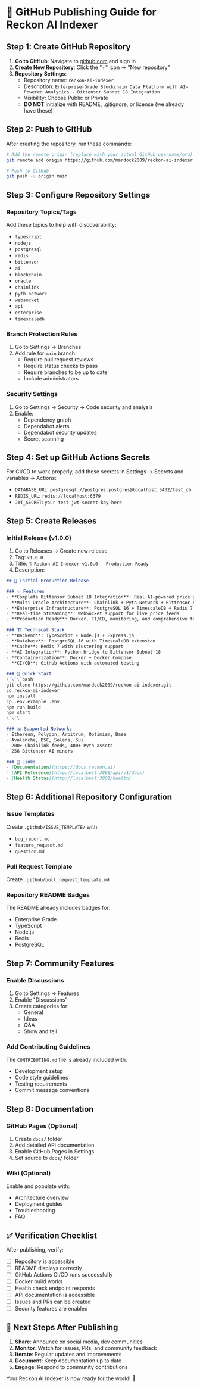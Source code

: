 # 🚀 GitHub Publishing Guide for Reckon AI Indexer

## Step 1: Create GitHub Repository

1. **Go to GitHub**: Navigate to [github.com](https://github.com) and sign in
2. **Create New Repository**: Click the "+" icon → "New repository"
3. **Repository Settings**:
   - Repository name: `reckon-ai-indexer`
   - Description: `Enterprise-Grade Blockchain Data Platform with AI-Powered Analytics - Bittensor Subnet 18 Integration`
   - Visibility: Choose Public or Private
   - **DO NOT** initialize with README, .gitignore, or license (we already have these)

## Step 2: Push to GitHub

After creating the repository, run these commands:

```bash
# Add the remote origin (replace with your actual GitHub username/org)
git remote add origin https://github.com/mardock2009/reckon-ai-indexer.git

# Push to GitHub
git push -u origin main
```

## Step 3: Configure Repository Settings

### Repository Topics/Tags
Add these topics to help with discoverability:
- `typescript`
- `nodejs`
- `postgresql`
- `redis` 
- `bittensor`
- `ai`
- `blockchain`
- `oracle`
- `chainlink`
- `pyth-network`
- `websocket`
- `api`
- `enterprise`
- `timescaledb`

### Branch Protection Rules
1. Go to Settings → Branches
2. Add rule for `main` branch:
   - Require pull request reviews
   - Require status checks to pass
   - Require branches to be up to date
   - Include administrators

### Security Settings
1. Go to Settings → Security → Code security and analysis
2. Enable:
   - Dependency graph
   - Dependabot alerts
   - Dependabot security updates
   - Secret scanning

## Step 4: Set up GitHub Actions Secrets

For CI/CD to work properly, add these secrets in Settings → Secrets and variables → Actions:

- `DATABASE_URL`: `postgresql://postgres:postgres@localhost:5432/test_db`
- `REDIS_URL`: `redis://localhost:6379`
- `JWT_SECRET`: `your-test-jwt-secret-key-here`

## Step 5: Create Releases

### Initial Release (v1.0.0)
1. Go to Releases → Create new release
2. Tag: `v1.0.0`
3. Title: `🚀 Reckon AI Indexer v1.0.0 - Production Ready`
4. Description:
```markdown
## 🎉 Initial Production Release

### ✨ Features
- **Complete Bittensor Subnet 18 Integration**: Real AI-powered price predictions
- **Multi-Oracle Architecture**: Chainlink + Pyth Network + Bittensor AI consensus
- **Enterprise Infrastructure**: PostgreSQL 16 + TimescaleDB + Redis 7
- **Real-time Streaming**: WebSocket support for live price feeds
- **Production Ready**: Docker, CI/CD, monitoring, and comprehensive testing

### 🏗️ Technical Stack
- **Backend**: TypeScript + Node.js + Express.js
- **Database**: PostgreSQL 16 with TimescaleDB extension
- **Cache**: Redis 7 with clustering support
- **AI Integration**: Python bridge to Bittensor Subnet 18
- **Containerization**: Docker + Docker Compose
- **CI/CD**: GitHub Actions with automated testing

### 🚀 Quick Start
\`\`\`bash
git clone https://github.com/mardock2009/reckon-ai-indexer.git
cd reckon-ai-indexer
npm install
cp .env.example .env
npm run build
npm start
\`\`\`

### 📊 Supported Networks
- Ethereum, Polygon, Arbitrum, Optimism, Base
- Avalanche, BSC, Solana, Sui
- 200+ Chainlink feeds, 400+ Pyth assets
- 256 Bittensor AI miners

### 🔗 Links
- [Documentation](https://docs.reckon.ai)
- [API Reference](http://localhost:3001/api/v1/docs)
- [Health Status](http://localhost:3001/health)
```

## Step 6: Additional Repository Configuration

### Issue Templates
Create `.github/ISSUE_TEMPLATE/` with:
- `bug_report.md`
- `feature_request.md`
- `question.md`

### Pull Request Template
Create `.github/pull_request_template.md`

### Repository README Badges
The README already includes badges for:
- Enterprise Grade
- TypeScript
- Node.js
- Redis
- PostgreSQL

## Step 7: Community Features

### Enable Discussions
1. Go to Settings → Features
2. Enable "Discussions"
3. Create categories for:
   - General
   - Ideas
   - Q&A
   - Show and tell

### Add Contributing Guidelines
The `CONTRIBUTING.md` file is already included with:
- Development setup
- Code style guidelines
- Testing requirements
- Commit message conventions

## Step 8: Documentation

### GitHub Pages (Optional)
1. Create `docs/` folder
2. Add detailed API documentation
3. Enable GitHub Pages in Settings
4. Set source to `docs/` folder

### Wiki (Optional)
Enable and populate with:
- Architecture overview
- Deployment guides
- Troubleshooting
- FAQ

## ✅ Verification Checklist

After publishing, verify:
- [ ] Repository is accessible
- [ ] README displays correctly
- [ ] GitHub Actions CI/CD runs successfully
- [ ] Docker build works
- [ ] Health check endpoint responds
- [ ] API documentation is accessible
- [ ] Issues and PRs can be created
- [ ] Security features are enabled

## 🎯 Next Steps After Publishing

1. **Share**: Announce on social media, dev communities
2. **Monitor**: Watch for issues, PRs, and community feedback
3. **Iterate**: Regular updates and improvements
4. **Document**: Keep documentation up to date
5. **Engage**: Respond to community contributions

Your Reckon AI Indexer is now ready for the world! 🌟
